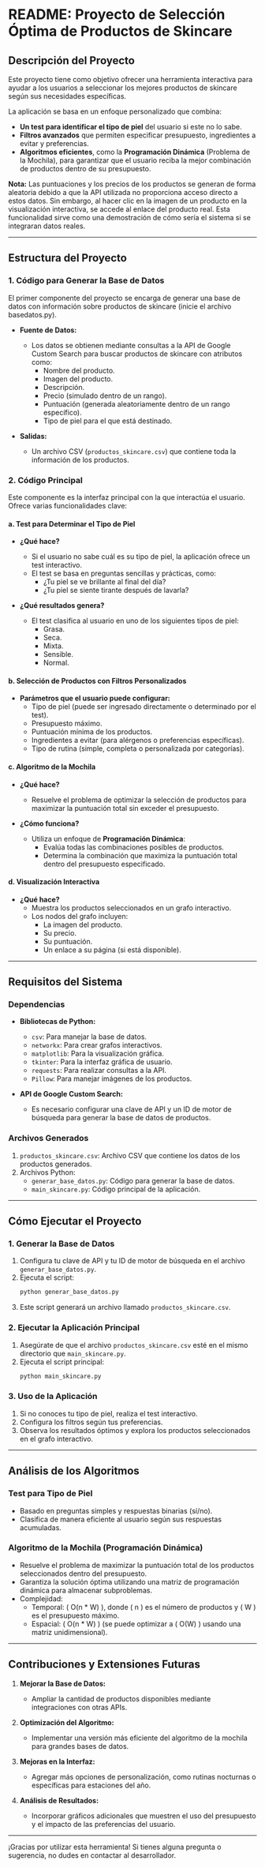 # **README: Proyecto de Selección Óptima de Productos de Skincare**

## **Descripción del Proyecto**

Este proyecto tiene como objetivo ofrecer una herramienta interactiva para ayudar a los usuarios a seleccionar los mejores productos de skincare según sus necesidades específicas.

La aplicación se basa en un enfoque personalizado que combina:
- **Un test para identificar el tipo de piel** del usuario si este no lo sabe.
- **Filtros avanzados** que permiten especificar presupuesto, ingredientes a evitar y preferencias.
- **Algoritmos eficientes**, como la **Programación Dinámica** (Problema de la Mochila), para garantizar que el usuario reciba la mejor combinación de productos dentro de su presupuesto.

**Nota:** Las puntuaciones y los precios de los productos se generan de forma aleatoria debido a que la API utilizada no proporciona acceso directo a estos datos. Sin embargo, al hacer clic en la imagen de un producto en la visualización interactiva, se accede al enlace del producto real. Esta funcionalidad sirve como una demostración de cómo sería el sistema si se integraran datos reales.

---

## **Estructura del Proyecto**

### **1. Código para Generar la Base de Datos**

El primer componente del proyecto se encarga de generar una base de datos con información sobre productos de skincare (inicie el archivo basedatos.py).

- **Fuente de Datos:**
  - Los datos se obtienen mediante consultas a la API de Google Custom Search para buscar productos de skincare con atributos como:
    - Nombre del producto.
    - Imagen del producto.
    - Descripción.
    - Precio (simulado dentro de un rango).
    - Puntuación (generada aleatoriamente dentro de un rango específico).
    - Tipo de piel para el que está destinado.

- **Salidas:**
  - Un archivo CSV (`productos_skincare.csv`) que contiene toda la información de los productos.

### **2. Código Principal**

Este componente es la interfaz principal con la que interactúa el usuario. Ofrece varias funcionalidades clave:

#### **a. Test para Determinar el Tipo de Piel**

- **¿Qué hace?**
  - Si el usuario no sabe cuál es su tipo de piel, la aplicación ofrece un test interactivo.
  - El test se basa en preguntas sencillas y prácticas, como:
    - ¿Tu piel se ve brillante al final del día?
    - ¿Tu piel se siente tirante después de lavarla?

- **¿Qué resultados genera?**
  - El test clasifica al usuario en uno de los siguientes tipos de piel:
    - Grasa.
    - Seca.
    - Mixta.
    - Sensible.
    - Normal.

#### **b. Selección de Productos con Filtros Personalizados**

- **Parámetros que el usuario puede configurar:**
  - Tipo de piel (puede ser ingresado directamente o determinado por el test).
  - Presupuesto máximo.
  - Puntuación mínima de los productos.
  - Ingredientes a evitar (para alérgenos o preferencias específicas).
  - Tipo de rutina (simple, completa o personalizada por categorías).

#### **c. Algoritmo de la Mochila**

- **¿Qué hace?**
  - Resuelve el problema de optimizar la selección de productos para maximizar la puntuación total sin exceder el presupuesto.

- **¿Cómo funciona?**
  - Utiliza un enfoque de **Programación Dinámica**:
    - Evalúa todas las combinaciones posibles de productos.
    - Determina la combinación que maximiza la puntuación total dentro del presupuesto especificado.

#### **d. Visualización Interactiva**

- **¿Qué hace?**
  - Muestra los productos seleccionados en un grafo interactivo.
  - Los nodos del grafo incluyen:
    - La imagen del producto.
    - Su precio.
    - Su puntuación.
    - Un enlace a su página (si está disponible).

---

## **Requisitos del Sistema**

### **Dependencias**

- **Bibliotecas de Python:**
  - `csv`: Para manejar la base de datos.
  - `networkx`: Para crear grafos interactivos.
  - `matplotlib`: Para la visualización gráfica.
  - `tkinter`: Para la interfaz gráfica de usuario.
  - `requests`: Para realizar consultas a la API.
  - `Pillow`: Para manejar imágenes de los productos.

- **API de Google Custom Search:**
  - Es necesario configurar una clave de API y un ID de motor de búsqueda para generar la base de datos de productos.

### **Archivos Generados**

1. `productos_skincare.csv`: Archivo CSV que contiene los datos de los productos generados.
2. Archivos Python:
   - `generar_base_datos.py`: Código para generar la base de datos.
   - `main_skincare.py`: Código principal de la aplicación.

---

## **Cómo Ejecutar el Proyecto**

### **1. Generar la Base de Datos**

1. Configura tu clave de API y tu ID de motor de búsqueda en el archivo `generar_base_datos.py`.
2. Ejecuta el script:
   ```bash
   python generar_base_datos.py
   ```
3. Este script generará un archivo llamado `productos_skincare.csv`.

### **2. Ejecutar la Aplicación Principal**

1. Asegúrate de que el archivo `productos_skincare.csv` esté en el mismo directorio que `main_skincare.py`.
2. Ejecuta el script principal:
   ```bash
   python main_skincare.py
   ```

### **3. Uso de la Aplicación**

1. Si no conoces tu tipo de piel, realiza el test interactivo.
2. Configura los filtros según tus preferencias.
3. Observa los resultados óptimos y explora los productos seleccionados en el grafo interactivo.

---

## **Análisis de los Algoritmos**

### **Test para Tipo de Piel**
- Basado en preguntas simples y respuestas binarias (sí/no).
- Clasifica de manera eficiente al usuario según sus respuestas acumuladas.

### **Algoritmo de la Mochila (Programación Dinámica)**
- Resuelve el problema de maximizar la puntuación total de los productos seleccionados dentro del presupuesto.
- Garantiza la solución óptima utilizando una matriz de programación dinámica para almacenar subproblemas.
- Complejidad:
  - Temporal: \( O(n * W) \), donde \( n \) es el número de productos y \( W \) es el presupuesto máximo.
  - Espacial: \( O(n * W) \) (se puede optimizar a \( O(W) \) usando una matriz unidimensional).

---

## **Contribuciones y Extensiones Futuras**

1. **Mejorar la Base de Datos:**
   - Ampliar la cantidad de productos disponibles mediante integraciones con otras APIs.

2. **Optimización del Algoritmo:**
   - Implementar una versión más eficiente del algoritmo de la mochila para grandes bases de datos.

3. **Mejoras en la Interfaz:**
   - Agregar más opciones de personalización, como rutinas nocturnas o específicas para estaciones del año.

4. **Análisis de Resultados:**
   - Incorporar gráficos adicionales que muestren el uso del presupuesto y el impacto de las preferencias del usuario.

---

¡Gracias por utilizar esta herramienta! Si tienes alguna pregunta o sugerencia, no dudes en contactar al desarrollador.
